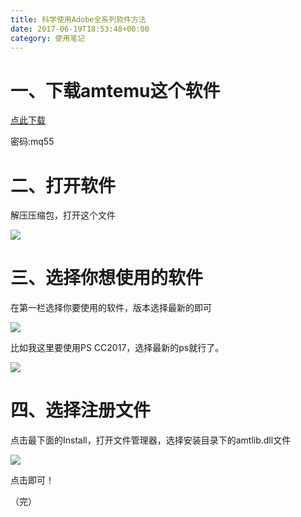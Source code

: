 ```yaml
---
title: 科学使用Adobe全系列软件方法
date: 2017-06-19T18:53:48+00:00
category: 使用笔记
---
```


# 一、下载amtemu这个软件

<a href="https://pan.baidu.com/s/1bpw7Dkb" target="_blank">点此下载</a>

密码:mq55

# 二、打开软件

解压压缩包，打开这个文件

![](https://ws1.sinaimg.cn/large/0061gbutgy1fgqp6lqkomj307d01yjr8.jpg)

# 三、选择你想使用的软件

在第一栏选择你要使用的软件，版本选择最新的即可

![](https://ws1.sinaimg.cn/large/0061gbutgy1fgqp7g1tqwj309j09zmxi.jpg)

比如我这里要使用PS CC2017，选择最新的ps就行了。

![](https://ws1.sinaimg.cn/large/0061gbutgy1fgqp8fj7w5j309j09zt8x.jpg)

# 四、选择注册文件

点击最下面的Install，打开文件管理器，选择安装目录下的amtlib.dll文件

![](https://ws1.sinaimg.cn/large/0061gbutgy1fgqpao7dofj30fv0c5aao.jpg)

点击即可！

（完）
